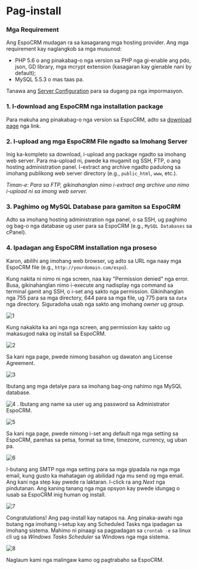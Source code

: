 # Pag-install

### Mga Requirement
Ang EspoCRM mudagan ra sa kasagarang mga hosting provider. Ang mga requirement kay naglangkob sa mga musunod:

* PHP 5.6 o ang pinakabag-o nga version sa PHP nga gi-enable ang pdo, json, GD library, mga mcrypt extension (kasagaran kay gienable nani by default);
* MySQL 5.5.3 o mas taas pa.

Tanawa ang [Server Configuration](server-configuration.md) para sa dugang pa nga impormasyon.

### 1. I-download ang EspoCRM nga installation package
Para makuha ang pinakabag-o nga version sa EspoCRM, adto sa [download page](http://www.espocrm.com/download/) nga link.

### 2. I-upload ang mga EspoCRM File ngadto sa Imohang Server

Inig ka-kompleto sa download, i-upload ang package ngadto sa imohang web server.
Para ma-upload ni, pwede ka mugamit og SSH, FTP, o ang hosting administration panel.
I-extract ang archive ngadto padulong sa imohang publikong web server directory (e.g., `public_html`, `www`, etc.).

_Timan-e: Para sa FTP, gikinahanglan nimo i-extract ang archive una nimo i-upload ni sa imong web server._

### 3. Paghimo og MySQL Database para gamiton sa EspoCRM

Adto sa imohang hosting administration nga panel, o sa SSH, ug paghimo og bag-o nga database ug user para sa EspoCRM (e.g., `MySQL Databases` sa cPanel).

### 4. Ipadagan ang EspoCRM installation nga proseso

Karon, abilihi ang imohang web browser, ug adto sa URL nga naay mga EspoCRM file (e.g., `http://yourdomain.com/espo`).

Kung nakita ni nimo ni nga screen, naa kay "Permission denied" nga error.
Busa, gikinahanglan nimo i-execute ang nadisplay nga command sa terminal gamit ang SSH, o i-set ang sakto nga permission.
Gikinihanglan nga 755 para sa mga directory, 644 para sa mga file, ug 775 para sa `data` nga directory. 
Siguradoha usab nga sakto ang imohang _owner_ ug _group_.

![1](https://raw.githubusercontent.com/espocrm/documentation/master/_static/images/administration/installation/1.png)

Kung nakakita ka ani nga nga screen, ang permission kay sakto ug makasugod naka og install sa EspoCRM.

![2](https://raw.githubusercontent.com/espocrm/documentation/master/_static/images/administration/installation/2.png)

Sa kani nga page, pwede nimong basahon ug dawaton ang License Agreement.

![3](https://raw.githubusercontent.com/espocrm/documentation/master/_static/images/administration/installation/3.png)

Ibutang ang mga detalye para sa imohang bag-ong nahimo nga MySQL database.

![4](https://raw.githubusercontent.com/espocrm/documentation/master/_static/images/administration/installation/4.png)
.
Ibutang ang name sa user ug ang password sa Administrator EspoCRM.

![5](https://raw.githubusercontent.com/espocrm/documentation/master/_static/images/administration/installation/5.png)

Sa kani nga page, pwede nimong i-set ang default nga mga setting sa EspoCRM, parehas sa petsa, format sa time, timezone, currency, ug uban pa.

![6](https://raw.githubusercontent.com/espocrm/documentation/master/_static/images/administration/installation/6.png)

I-butang ang SMTP nga mga setting para sa mga gipadala na nga mga email, kung gusto ka mahatagan og abilidad nga mu send og mga email.
Ang kani nga step kay pwede ra laktaran. I-click ra ang _Next_ nga pindutanan.
Ang kaning tanang nga mga opsyon kay pwede idungag o iusab sa EspoCRM inig human og install.

![7](https://raw.githubusercontent.com/espocrm/documentation/master/_static/images/administration/installation/7.png)

Congratulations! Ang pag-install kay natapos na.
Ang pinaka-awahi nga butang nga imohang i-setup kay ang Scheduled Tasks nga ipadagan sa imohang sistema. Mahimo ni pinaagi sa pagpadagan sa `crontab -e` sa linux cli ug sa _Windows Tasks Scheduler_ sa Windows nga mga sistema.

![8](https://raw.githubusercontent.com/espocrm/documentation/master/_static/images/administration/installation/8.png)

Naglaum kami nga malingaw kamo og pagtrabaho sa EspoCRM.







